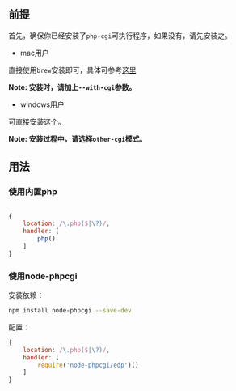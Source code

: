 ## 前提

首先，确保你已经安装了`php-cgi`可执行程序，如果没有，请先安装之。

- mac用户

直接使用`brew`安装即可，具体可参考[这里](https://github.com/Homebrew/homebrew-php)

__Note: 安装时，请加上`--with-cgi`参数。__

- windows用户

可直接安装[这个](http://windows.php.net/downloads/releases/archives/php-5.3.4-nts-Win32-VC6-x86.msi)。

__Note: 安装过程中，请选择`other-cgi`模式。__

## 用法
 
### 使用内置php

```javascript

{
    location: /\.php($|\?)/,
    handler: [
        php()
    ]
}
```

### 使用node-phpcgi

安装依赖：

```bash
npm install node-phpcgi --save-dev
```

配置：

```javascript
{
    location: /\.php($|\?)/,
    handler: [
        require('node-phpcgi/edp')()
    ]
}
````
